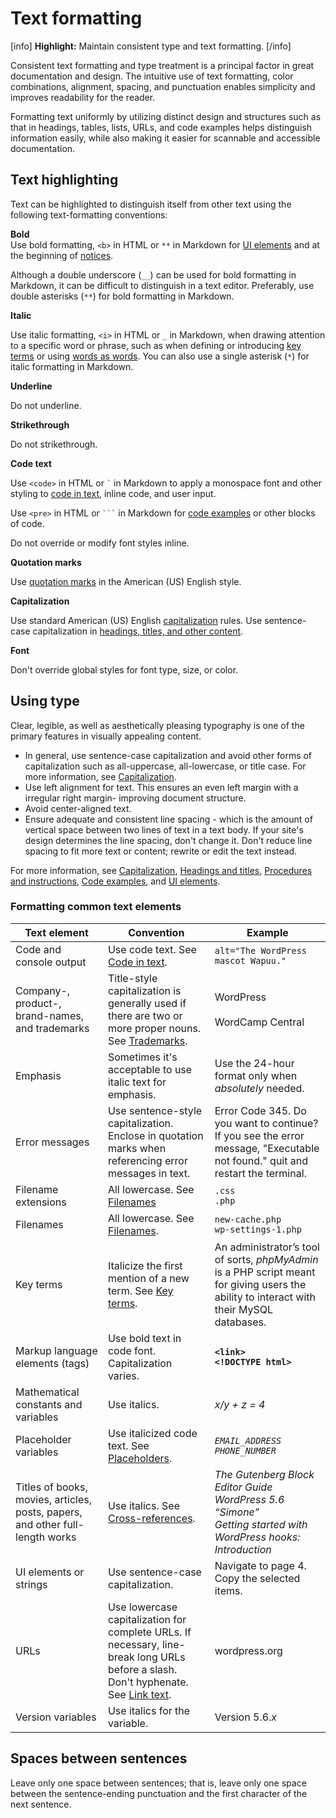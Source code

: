 # Text formatting

[info] **Highlight:** Maintain consistent type and text formatting. [/info]  

Consistent text formatting and type treatment is a principal factor in great documentation and design. The intuitive use of text formatting, color combinations, alignment, spacing, and punctuation enables simplicity and improves readability for the reader.

Formatting text uniformly by utilizing distinct design and structures such as that in headings, tables, lists, URLs, and code examples helps distinguish information easily, while also making it easier for scannable and accessible documentation.

## Text highlighting

Text can be highlighted to distinguish itself from other text using the following text-formatting conventions:  

**Bold**  
Use bold formatting, `<b>` in HTML or `**` in Markdown for [UI elements](https://make.wordpress.org/docs/style-guide/developer-content/ui-elements/) and at the beginning of [notices](https://make.wordpress.org/docs/style-guide/formatting/notices/).

Although a double underscore (`__`) can be used for bold formatting in Markdown, it can be difficult to distinguish in a text editor. Preferably, use double asterisks (`**`) for bold formatting in Markdown.  

**Italic**  

Use italic formatting, `<i>` in HTML or `_` in Markdown, when drawing attention to a specific word or phrase, such as when defining or introducing [key terms](https://make.wordpress.org/docs/style-guide/formatting/key-terms/) or using [words as words](https://make.wordpress.org/docs/style-guide/formatting/words-as-words/). You can also use a single asterisk (`*`) for italic formatting in Markdown.  

**Underline**  

Do not underline.

**Strikethrough**  

Do not strikethrough.

**Code text**  

Use `<code>` in HTML or ``` ` ``` in Markdown to apply a monospace font and other styling to [code in text](https://make.wordpress.org/docs/style-guide/developer-content/code-in-text/), inline code, and user input.

Use `<pre>` in HTML or ` ``` ` in Markdown for [code examples](https://make.wordpress.org/docs/style-guide/developer-content/code-examples/) or other blocks of code.

Do not override or modify font styles inline.

**Quotation marks**  

Use [quotation marks](https://make.wordpress.org/docs/style-guide/punctuation/quotation-marks/) in the American (US) English style.

**Capitalization**  

Use standard American (US) English [capitalization](https://make.wordpress.org/docs/style-guide/language-grammar/capitalization/) rules. Use sentence-case capitalization in [headings, titles, and other content](https://make.wordpress.org/docs/style-guide/formatting/headings/).

**Font**

Don't override global styles for font type, size, or color.

## Using type

Clear, legible, as well as aesthetically pleasing typography is one of the primary features in visually appealing content.

- In general, use sentence-case capitalization and avoid other forms of capitalization such as all-uppercase, all-lowercase, or title case.
  For more information, see [Capitalization](https://make.wordpress.org/docs/style-guide/language-grammar/capitalization/).
- Use left alignment for text. This ensures an even left margin with a irregular right margin- improving document structure.
- Avoid center-aligned text.
- Ensure adequate and consistent line spacing - which is the amount of vertical space between two lines of text in a text body. If your site's design determines the line spacing, don't change it. Don't reduce line spacing to fit more text or content; rewrite or edit the text instead.

For more information, see [Capitalization](https://make.wordpress.org/docs/style-guide/language-grammar/capitalization/), [Headings and titles](https://make.wordpress.org/docs/style-guide/formatting/headings/), [Procedures and instructions](https://make.wordpress.org/docs/style-guide/formatting/procedures/), [Code examples](https://make.wordpress.org/docs/style-guide/developer-content/code-examples/), and [UI elements](https://make.wordpress.org/docs/style-guide/developer-content/ui-elements/).

### Formatting common text elements

| **Text element** | **Convention** | **Example** |
|------------------|----------------|-------------|
| Code and console output | Use code text. See [Code in text](https://make.wordpress.org/docs/style-guide/developer-content/code-in-text/). | `alt="The WordPress mascot Wapuu."` |  
| Company-, product-, brand-names, and trademarks | Title-style capitalization is generally used if there are two or more proper nouns. See [Trademarks](https://make.wordpress.org/docs/style-guide/formatting/trademarks/). | WordPress<br /><br />WordCamp Central  |
| Emphasis | Sometimes it's acceptable to use italic text for emphasis. | Use the 24-hour format only when *absolutely* needed. |
| Error messages | Use sentence-style capitalization. Enclose in quotation marks when referencing error messages in text. | Error Code 345. Do you want to continue? <br /> If you see the error message, "Executable not found." quit and restart the terminal. |
| Filename extensions | All lowercase. See [Filenames](https://make.wordpress.org/docs/style-guide/formatting/filenames/) | `.css`<br />`.php` |
| Filenames | All lowercase. See [Filenames](https://make.wordpress.org/docs/style-guide/formatting/filenames/). | `new-cache.php`<br />`wp-settings-1.php` |
| Key terms | Italicize the first mention of a new term. See [Key terms](https://make.wordpress.org/docs/style-guide/formatting/key-terms/). | An administrator’s tool of sorts, *phpMyAdmin* is a PHP script meant for giving users the ability to interact with their MySQL databases. |
| Markup language elements (tags) | Use bold text in code font. Capitalization varies. | **`<link>`**<br />**`<!DOCTYPE html>`** |
| Mathematical constants and variables | Use italics. | *x/y + z = 4* |  
| Placeholder variables | Use italicized code text. See [Placeholders](https://make.wordpress.org/docs/style-guide/developer-content/placeholders/). | <var><code>EMAIL_ADDRESS</var></code><br /><var><code>PHONE_NUMBER</var></code> |
| Titles of books, movies, articles, posts, papers, and other full-length works | Use italics. See [Cross-references](https://make.wordpress.org/docs/style-guide/linking/cross-references/). | *The Gutenberg Block Editor Guide*<br />*WordPress 5.6 “Simone”*<br />*Getting started with WordPress hooks: Introduction* |
| UI elements or strings | Use sentence-case capitalization. | Navigate to page 4. <br /> Copy the selected items. |
| URLs | Use lowercase capitalization for complete URLs. If necessary, line-break long URLs before a slash. Don't hyphenate.<br />See [Link text](https://make.wordpress.org/docs/style-guide/linking/link-text/). |  wordpress.org |
| Version variables | Use italics for the variable. | Version 5.6.*x* |

## Spaces between sentences

Leave only one space between sentences; that is, leave only one space between the sentence-ending punctuation and the first character of the next sentence.
